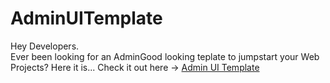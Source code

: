 # AdminUITemplate
Hey Developers.<br>
Ever been looking for an AdminGood looking teplate to jumpstart your Web Projects? Here it is...
 Check it out here -> <a href="https://github.io/SimonielMusyoki/AdminUITemplate/index.html">Admin UI Template</a>